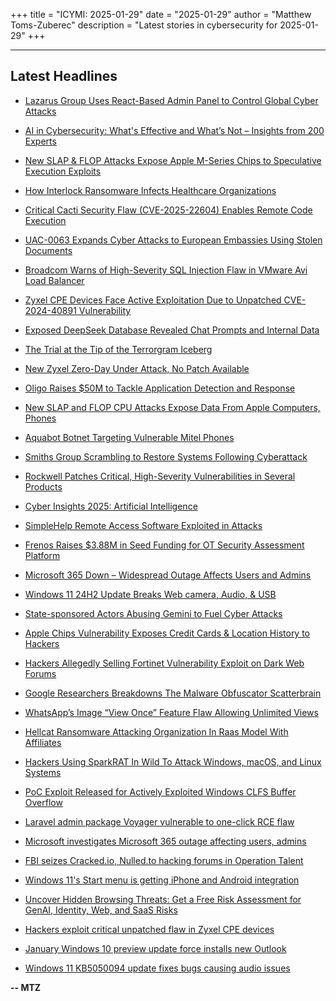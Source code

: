 +++
title = "ICYMI: 2025-01-29"
date = "2025-01-29"
author = "Matthew Toms-Zuberec"
description = "Latest stories in cybersecurity for 2025-01-29"
+++

---------------------------------------------------------------------------
## Latest Headlines
- [Lazarus Group Uses React-Based Admin Panel to Control Global Cyber Attacks](https://thehackernews.com/2025/01/lazarus-group-uses-react-based-admin.html)

- [AI in Cybersecurity: What's Effective and What’s Not – Insights from 200 Experts](https://thehackernews.com/2025/01/ai-in-cybersecurity-whats-effective-and.html)

- [New SLAP & FLOP Attacks Expose Apple M-Series Chips to Speculative Execution Exploits](https://thehackernews.com/2025/01/new-slap-flop-attacks-expose-apple-m.html)

- [How Interlock Ransomware Infects Healthcare Organizations](https://thehackernews.com/2025/01/how-interlock-ransomware-infects.html)

- [Critical Cacti Security Flaw (CVE-2025-22604) Enables Remote Code Execution](https://thehackernews.com/2025/01/critical-cacti-security-flaw-cve-2025.html)

- [UAC-0063 Expands Cyber Attacks to European Embassies Using Stolen Documents](https://thehackernews.com/2025/01/uac-0063-expands-cyber-attacks-to.html)

- [Broadcom Warns of High-Severity SQL Injection Flaw in VMware Avi Load Balancer](https://thehackernews.com/2025/01/broadcom-warns-of-high-severity-sql.html)

- [Zyxel CPE Devices Face Active Exploitation Due to Unpatched CVE-2024-40891 Vulnerability](https://thehackernews.com/2025/01/zyxel-cpe-devices-face-active.html)

- [Exposed DeepSeek Database Revealed Chat Prompts and Internal Data](https://www.wired.com/story/exposed-deepseek-database-revealed-chat-prompts-and-internal-data/)

- [The Trial at the Tip of the Terrorgram Iceberg](https://www.wired.com/story/brandon-russell-baltimore-trial/)

- [New Zyxel Zero-Day Under Attack, No Patch Available](https://www.securityweek.com/new-zyxel-zero-day-under-attack-no-patch-available/)

- [Oligo Raises $50M to Tackle Application Detection and Response](https://www.securityweek.com/oligo-raises-50m-to-tackle-application-detection-and-response/)

- [New SLAP and FLOP CPU Attacks Expose Data From Apple Computers, Phones](https://www.securityweek.com/new-slap-and-flop-cpu-attacks-expose-data-from-apple-computers-phones/)

- [Aquabot Botnet Targeting Vulnerable Mitel Phones](https://www.securityweek.com/aquabot-botnet-targeting-vulnerable-mitel-phones/)

- [Smiths Group Scrambling to Restore Systems Following Cyberattack](https://www.securityweek.com/smiths-group-scrambling-to-restore-systems-following-cyberattack/)

- [Rockwell Patches Critical, High-Severity Vulnerabilities in Several Products](https://www.securityweek.com/rockwell-patches-critical-high-severity-vulnerabilities-in-several-products/)

- [Cyber Insights 2025: Artificial Intelligence](https://www.securityweek.com/cyber-insights-2025-artificial-intelligence/)

- [SimpleHelp Remote Access Software Exploited in Attacks](https://www.securityweek.com/simplehelp-remote-access-software-exploited-in-attacks/)

- [Frenos Raises $3.88M in Seed Funding for OT Security Assessment Platform](https://www.securityweek.com/frenos-raises-3-88m-in-seed-funding-for-ot-security-assessment-platform/)

- [Microsoft 365 Down – Widespread Outage Affects Users and Admins](https://cybersecuritynews.com/microsoft-365-down-2/)

- [Windows 11 24H2 Update Breaks Web camera, Audio, & USB](https://cybersecuritynews.com/windows-11-24h2-update-issue/)

- [State-sponsored Actors Abusing Gemini to Fuel Cyber Attacks](https://cybersecuritynews.com/state-sponsored-actors-abusing-gemini/)

- [Apple Chips Vulnerability Exposes Credit Cards & Location History to Hackers](https://cybersecuritynews.com/apple-chips-vulnerability/)

- [Hackers Allegedly Selling Fortinet Vulnerability Exploit on Dark Web Forums](https://cybersecuritynews.com/hackers-allegedly-selling-fortinet-exploit/)

- [Google Researchers Breakdowns The Malware Obfuscator Scatterbrain](https://cybersecuritynews.com/google-researchers-breakdowns-the-scatterbrain/)

- [WhatsApp’s Image “View Once” Feature Flaw Allowing Unlimited Views](https://cybersecuritynews.com/whatsapp-view-once-flaw/)

- [Hellcat Ransomware Attacking Organization In Raas Model With Affiliates](https://cybersecuritynews.com/hellcat-ransomware-attacking-organization/)

- [Hackers Using SparkRAT In Wild To Attack Windows, macOS, and Linux Systems](https://cybersecuritynews.com/hackers-using-sparkrat-in-wild/)

- [PoC Exploit Released for Actively Exploited Windows CLFS Buffer Overflow](https://cybersecuritynews.com/poc-exploit-released-for-actively-exploited/)

- [Laravel admin package Voyager vulnerable to one-click RCE flaw](https://www.bleepingcomputer.com/news/security/laravel-admin-package-voyager-vulnerable-to-one-click-rce-flaw/)

- [Microsoft investigates Microsoft 365 outage affecting users, admins](https://www.bleepingcomputer.com/news/microsoft/microsoft-investigates-microsoft-365-outage-affecting-users-admins/)

- [FBI seizes Cracked.io, Nulled.to hacking forums in Operation Talent](https://www.bleepingcomputer.com/news/security/fbi-seizes-crackedio-nulledto-hacking-forums-in-operation-talent/)

- [Windows 11's Start menu is getting iPhone and Android integration](https://www.bleepingcomputer.com/news/microsoft/windows-11s-start-menu-is-getting-iphone-and-android-integration/)

- [Uncover Hidden Browsing Threats: Get a Free Risk Assessment for GenAI, Identity, Web, and SaaS Risks](https://www.bleepingcomputer.com/news/security/uncover-hidden-browsing-threats-get-a-free-risk-assessment-for-genai-identity-web-and-saas-risks/)

- [Hackers exploit critical unpatched flaw in Zyxel CPE devices](https://www.bleepingcomputer.com/news/security/hackers-exploit-critical-unpatched-flaw-in-zyxel-cpe-devices/)

- [January Windows 10 preview update force installs new Outlook](https://www.bleepingcomputer.com/news/microsoft/january-windows-10-preview-update-force-installs-new-outlook/)

- [Windows 11 KB5050094 update fixes bugs causing audio issues](https://www.bleepingcomputer.com/news/microsoft/windows-11-kb5050094-update-fixes-bugs-causing-audio-issues/)

**-- MTZ**